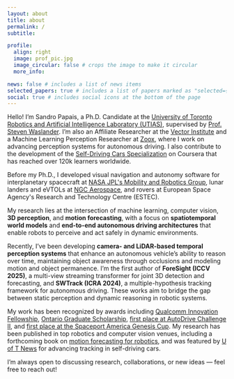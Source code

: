 ```yaml
---
layout: about
title: about
permalink: /
subtitle: 

profile:
  align: right
  image: prof_pic.jpg
  image_circular: false # crops the image to make it circular
  more_info:

news: false # includes a list of news items
selected_papers: true # includes a list of papers marked as "selected={true}"
social: true # includes social icons at the bottom of the page
---
```

Hello! I’m Sandro Papais, a Ph.D. Candidate at the [University of Toronto Robotics and Artificial Intelligence Laboratory (UTIAS)](https://www.trailab.utias.utoronto.ca/), supervised by [Prof. Steven Waslander](https://www.trailab.utias.utoronto.ca/steven-waslander/). I’m also an Affiliate Researcher at the [Vector Institute](https://vectorinstitute.ai/) and a Machine Learning Perception Researcher at [Zoox](https://zoox.com/), where I work on advancing perception systems for autonomous driving. I also contribute to the development of the [Self-Driving Cars Specialization](https://www.coursera.org/specializations/self-driving-cars) on Coursera that has reached over 120k learners worldwide.

Before my Ph.D., I developed visual navigation and autonomy software for interplanetary spacecraft at [NASA JPL's Mobility and Robotics Group](https://www-robotics.jpl.nasa.gov/), lunar landers and eVTOLs at [NGC Aerospace](https://ngcaerospace.com/en/), and rovers at European Space Agency's Research and Technology Centre (ESTEC).

My research lies at the intersection of machine learning, computer vision, **3D perception**, and **motion forecasting**, with a focus on **spatiotemporal world models** and **end-to-end autonomous driving architectures** that enable robots to perceive and act safely in dynamic environments.

Recently, I’ve been developing **camera- and LiDAR-based temporal perception systems** that enhance an autonomous vehicle’s ability to reason over time, maintaining object awareness through occlusions and modeling motion and object permanence. I’m the first author of **ForeSight (ICCV 2025)**, a multi-view streaming transformer for joint 3D detection and forecasting, and **SWTrack (ICRA 2024)**, a multiple-hypothesis tracking framework for autonomous driving. These works aim to bridge the gap between static perception and dynamic reasoning in robotic systems.  

My work has been recognized by awards including [Qualcomm Innovation Fellowship](https://www.qualcomm.com/research/university-relations/innovation-fellowship/2025-north-america), [Ontario Graduate Scholarship](https://osap.gov.on.ca/OSAPPortal/en/A-ZListofAid/PRDR019245.html), [first place at AutoDrive Challenge II](https://robotics.utoronto.ca/news/u-of-ts-self-driving-car-team-places-first-at-2024-autodrive-challenge-ii/), and [first place at the Spaceport America Genesis Cup](https://www.mcgill.ca/engineering/article/mcgill-rocket-team-soars-first-place-spaceport-america-cup). My research has been published in top robotics and computer vision venues, including a forthcoming book on [motion forecasting for robotics](https://arxiv.org/abs/2505.09074), and was featured by [U of T News](https://robotics.utoronto.ca/news/u-of-t-engineering-researchers-are-making-self-driving-cars-safer-by-enhancing-tracking-abilities/) for advancing tracking in self-driving cars.  

I’m always open to discussing research, collaborations, or new ideas — feel free to reach out!
